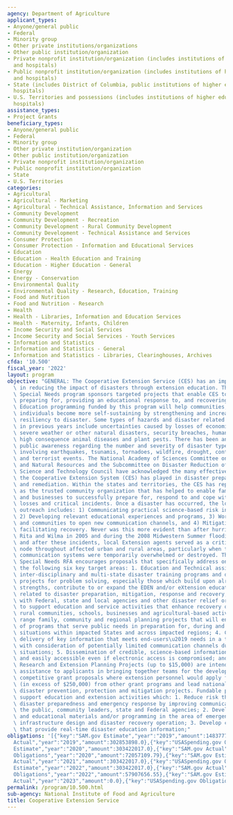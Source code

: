 ```yaml
---
agency: Department of Agriculture
applicant_types:
- Anyone/general public
- Federal
- Minority group
- Other private institutions/organizations
- Other public institution/organization
- Private nonprofit institution/organization (includes institutions of higher education
  and hospitals)
- Public nonprofit institution/organization (includes institutions of higher education
  and hospitals)
- State (includes District of Columbia, public institutions of higher education and
  hospitals)
- U.S. Territories and possessions (includes institutions of higher education and
  hospitals)
assistance_types:
- Project Grants
beneficiary_types:
- Anyone/general public
- Federal
- Minority group
- Other private institution/organization
- Other public institution/organization
- Private nonprofit institution/organization
- Public nonprofit institution/organization
- State
- U.S. Territories
categories:
- Agricultural
- Agricultural - Marketing
- Agricultural - Technical Assistance, Information and Services
- Community Development
- Community Development - Recreation
- Community Development - Rural Community Development
- Community Development - Technical Assistance and Services
- Consumer Protection
- Consumer Protection - Information and Educational Services
- Education
- Education - Health Education and Training
- Education - Higher Education - General
- Energy
- Energy - Conservation
- Environmental Quality
- Environmental Quality - Research, Education, Training
- Food and Nutrition
- Food and Nutrition - Research
- Health
- Health - Libraries, Information and Education Services
- Health - Maternity, Infants, Children
- Income Security and Social Services
- Income Security and Social Services - Youth Services
- Information and Statistics
- Information and Statistics - General
- Information and Statistics - Libraries, Clearinghouses, Archives
cfda: '10.500'
fiscal_year: '2022'
layout: program
objective: "GENERAL: The Cooperative Extension Service (CES) has an important role\
  \ in reducing the impact of disasters through extension education. The Extension\
  \ Special Needs program sponsors targeted projects that enable CES to assist in\
  \ preparing for, providing an educational response to, and recovering from disasters.\
  \ Education programming funded by this program will help communities, families and\
  \ individuals become more self-sustaining by strengthening and increasing their\
  \ resiliency to disaster. Some types of hazards and disaster related events funded\
  \ in previous years include uncertainties caused by losses of economic infrastructure,\
  \ severe weather or other natural disasters, security breaches, human disease, or\
  \ high consequence animal diseases and plant pests. There has been an increase in\
  \ public awareness regarding the number and severity of disaster type critical incidents\
  \ involving earthquakes, tsunamis, tornadoes, wildfire, drought, contagious disease,\
  \ and terrorist events. The National Academy of Sciences Committee on Environment\
  \ and Natural Resources and the Subcommittee on Disaster Reduction of the National\
  \ Science and Technology Council have acknowledged the many effective roles that\
  \ the Cooperative Extension System (CES) has played in disaster preparedness, response\
  \ and remediation. Within the states and territories, the CES has repeatedly served\
  \ as the trusted community organization that has helped to enable families, communities,\
  \ and businesses to successfully prepare for, respond to and cope with disaster\
  \ losses and critical incidents. Once a disaster has occurred, the local extension\
  \ outreach includes: 1) Communicating practical science-based risk information,\
  \ 2) Developing relevant educational experiences and programs, 3) Working with individuals\
  \ and communities to open new communication channels, and 4) Mitigating losses and\
  \ facilitating recovery. Never was this more evident than after hurricanes Katrina,\
  \ Rita and Wilma in 2005 and during the 2008 Midwestern Summer flooding. During\
  \ and after these incidents, local Extension agents served as a critical communication\
  \ node throughout affected urban and rural areas, particularly when traditional\
  \ communication systems were temporarily overwhelmed or destroyed. The Extension\
  \ Special Needs RFA encourages proposals that specifically address one or more of\
  \ the following six key target areas: 1. Education and Technical assistance through\
  \ inter-disciplinary and multi-state disaster training programs and demonstration\
  \ projects for problem solving, especially those which build upon already existing\
  \ strengths, contribute to or expand the EDEN and/or eXtension educational materials\
  \ related to disaster preparation, mitigation, response and recovery; 2. Collaboration\
  \ with Federal, state and local agencies and other disaster relief organizations\
  \ to support education and service activities that enhance recovery of impacted\
  \ rural communities, schools, businesses and agricultural-based activities; 3. Long\
  \ range family, community and regional planning projects that will enhance implementation\
  \ of programs that serve public needs in preparation for, during and after emergency\
  \ situations within impacted States and across impacted regions; 4. Communication\
  \ delivery of key information that meets end-users\u2019 needs in a timely fashion\
  \ with consideration of potentially limited communication channels due to disaster\
  \ situations; 5. Dissemination of credible, science-based information that is reliable\
  \ and easily accessible even if electronic access is compromised; and 6. Integrated\
  \ Research and Extension Planning Projects (up to $15,000) are intended to provide\
  \ assistance to applicants in bringing together teams for the development of highly\
  \ competitive grant proposals where extension personnel would apply for large grants\
  \ (in excess of $250,000) from other grant programs and lead nationally important\
  \ disaster prevention, protection and mitigation projects. Fundable projects should\
  \ support education and extension activities which: 1. Reduce risk through planning,\
  \ disaster preparedness and emergency response by improving communication between\
  \ the public, community leaders, state and Federal agencies; 2. Develop strategies\
  \ and educational materials and/or programming in the area of emergency planning,\
  \ infrastructure design and disaster recovery operation; 3. Develop community networks\
  \ that provide real-time disaster education information;"
obligations: '[{"key":"SAM.gov Estimate","year":"2019","amount":14837771.0},{"key":"SAM.gov
  Actual","year":"2019","amount":302853898.0},{"key":"USASpending.gov Obligations","year":"2019","amount":64679692.92},{"key":"SAM.gov
  Estimate","year":"2020","amount":303422017.0},{"key":"SAM.gov Actual","year":"2020","amount":303422017.0},{"key":"USASpending.gov
  Obligations","year":"2020","amount":72057109.79},{"key":"SAM.gov Estimate","year":"2021","amount":303422017.0},{"key":"SAM.gov
  Actual","year":"2021","amount":303422017.0},{"key":"USASpending.gov Obligations","year":"2021","amount":55862062.17},{"key":"SAM.gov
  Estimate","year":"2022","amount":303422017.0},{"key":"SAM.gov Actual","year":"2022","amount":303422017.0},{"key":"USASpending.gov
  Obligations","year":"2022","amount":57907656.55},{"key":"SAM.gov Estimate","year":"2023","amount":60000000.0},{"key":"SAM.gov
  Actual","year":"2023","amount":0.0},{"key":"USASpending.gov Obligations","year":"2023","amount":27994076.11}]'
permalink: /program/10.500.html
sub-agency: National Institute of Food and Agriculture
title: Cooperative Extension Service
---
```


